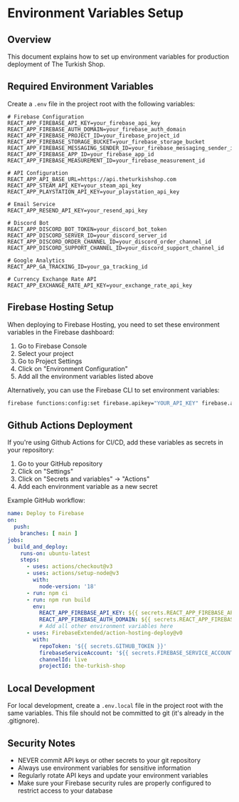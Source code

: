 # Environment Variables Setup

## Overview
This document explains how to set up environment variables for production deployment of The Turkish Shop.

## Required Environment Variables

Create a `.env` file in the project root with the following variables:

```
# Firebase Configuration
REACT_APP_FIREBASE_API_KEY=your_firebase_api_key
REACT_APP_FIREBASE_AUTH_DOMAIN=your_firebase_auth_domain
REACT_APP_FIREBASE_PROJECT_ID=your_firebase_project_id
REACT_APP_FIREBASE_STORAGE_BUCKET=your_firebase_storage_bucket
REACT_APP_FIREBASE_MESSAGING_SENDER_ID=your_firebase_messaging_sender_id
REACT_APP_FIREBASE_APP_ID=your_firebase_app_id
REACT_APP_FIREBASE_MEASUREMENT_ID=your_firebase_measurement_id

# API Configuration
REACT_APP_API_BASE_URL=https://api.theturkishshop.com
REACT_APP_STEAM_API_KEY=your_steam_api_key
REACT_APP_PLAYSTATION_API_KEY=your_playstation_api_key

# Email Service
REACT_APP_RESEND_API_KEY=your_resend_api_key

# Discord Bot
REACT_APP_DISCORD_BOT_TOKEN=your_discord_bot_token
REACT_APP_DISCORD_SERVER_ID=your_discord_server_id
REACT_APP_DISCORD_ORDER_CHANNEL_ID=your_discord_order_channel_id
REACT_APP_DISCORD_SUPPORT_CHANNEL_ID=your_discord_support_channel_id

# Google Analytics
REACT_APP_GA_TRACKING_ID=your_ga_tracking_id

# Currency Exchange Rate API
REACT_APP_EXCHANGE_RATE_API_KEY=your_exchange_rate_api_key
```

## Firebase Hosting Setup

When deploying to Firebase Hosting, you need to set these environment variables in the Firebase dashboard:

1. Go to Firebase Console
2. Select your project
3. Go to Project Settings
4. Click on "Environment Configuration"
5. Add all the environment variables listed above

Alternatively, you can use the Firebase CLI to set environment variables:

```bash
firebase functions:config:set firebase.apikey="YOUR_API_KEY" firebase.authdomain="YOUR_AUTH_DOMAIN" ...
```

## Github Actions Deployment

If you're using Github Actions for CI/CD, add these variables as secrets in your repository:

1. Go to your GitHub repository
2. Click on "Settings"
3. Click on "Secrets and variables" → "Actions"
4. Add each environment variable as a new secret

Example GitHub workflow:

```yaml
name: Deploy to Firebase
on:
  push:
    branches: [ main ]
jobs:
  build_and_deploy:
    runs-on: ubuntu-latest
    steps:
      - uses: actions/checkout@v3
      - uses: actions/setup-node@v3
        with:
          node-version: '18'
      - run: npm ci
      - run: npm run build
        env:
          REACT_APP_FIREBASE_API_KEY: ${{ secrets.REACT_APP_FIREBASE_API_KEY }}
          REACT_APP_FIREBASE_AUTH_DOMAIN: ${{ secrets.REACT_APP_FIREBASE_AUTH_DOMAIN }}
          # Add all other environment variables here
      - uses: FirebaseExtended/action-hosting-deploy@v0
        with:
          repoToken: '${{ secrets.GITHUB_TOKEN }}'
          firebaseServiceAccount: '${{ secrets.FIREBASE_SERVICE_ACCOUNT }}'
          channelId: live
          projectId: the-turkish-shop
```

## Local Development

For local development, create a `.env.local` file in the project root with the same variables. 
This file should not be committed to git (it's already in the .gitignore).

## Security Notes

- NEVER commit API keys or other secrets to your git repository
- Always use environment variables for sensitive information
- Regularly rotate API keys and update your environment variables
- Make sure your Firebase security rules are properly configured to restrict access to your database 